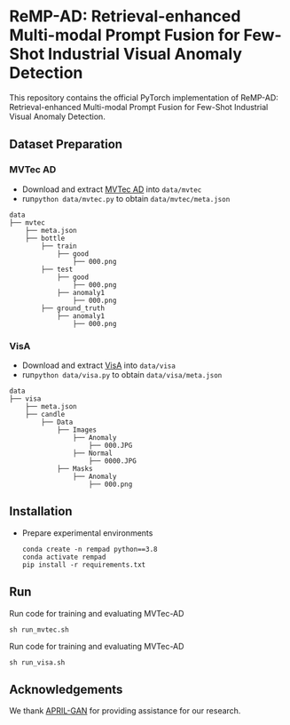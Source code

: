 # ReMP-AD: Retrieval-enhanced Multi-modal Prompt Fusion for Few-Shot Industrial Visual Anomaly Detection
This repository contains the official PyTorch implementation of ReMP-AD: Retrieval-enhanced Multi-modal Prompt Fusion for Few-Shot Industrial Visual Anomaly Detection.


## Dataset Preparation 
### MVTec AD
- Download and extract [MVTec AD](https://www.mvtec.com/company/research/datasets/mvtec-ad) into `data/mvtec`
- run`python data/mvtec.py` to obtain `data/mvtec/meta.json`
```
data
├── mvtec
    ├── meta.json
    ├── bottle
        ├── train
            ├── good
                ├── 000.png
        ├── test
            ├── good
                ├── 000.png
            ├── anomaly1
                ├── 000.png
        ├── ground_truth
            ├── anomaly1
                ├── 000.png
```

### VisA
- Download and extract [VisA](https://amazon-visual-anomaly.s3.us-west-2.amazonaws.com/VisA_20220922.tar) into `data/visa`
- run`python data/visa.py` to obtain `data/visa/meta.json`
```
data
├── visa
    ├── meta.json
    ├── candle
        ├── Data
            ├── Images
                ├── Anomaly
                    ├── 000.JPG
                ├── Normal
                    ├── 0000.JPG
            ├── Masks
                ├── Anomaly
                    ├── 000.png
```


## Installation

- Prepare experimental environments

  ```shell
  conda create -n rempad python==3.8
  conda activate rempad
  pip install -r requirements.txt
  ```

## Run
Run code for training and evaluating MVTec-AD
```
sh run_mvtec.sh  
```

Run code for training and evaluating MVTec-AD
```
sh run_visa.sh  
```

## Acknowledgements
We thank [APRIL-GAN](https://arxiv.org/abs/2305.17382)   for providing assistance for our research.